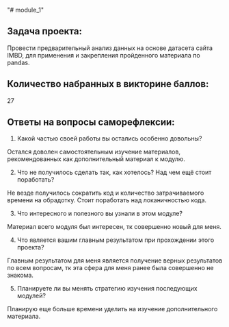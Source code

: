 "# module_1" 
## Задача проекта:

Провести предварительный анализ данных на основе датасета сайта IMBD, для применения и закрепления пройденного материала по pandas.

## Количество набранных в викторине баллов:
27

## Ответы на вопросы саморефлексии:

1. Какой частью своей работы вы остались особенно довольны?

Остался доволен самостоятельным изучение материалов, рекомендованных как дополнительный материал к модулю.

2. Что не получилось сделать так, как хотелось? Над чем ещё стоит поработать?

Не везде получилось сократить код и количество затрачиваемого времени на обрадотку. Стоит поработать над локаничностью кода.

3. Что интересного и полезного вы узнали в этом модуле?

Материал всего модуля был интересен, тк совершенно новый для меня.

4. Что является вашим главным результатом при прохождении этого проекта?

Главным результатом для меня является получение верных результатов по всем вопросам, тк эта сфера для меня ранее была совершенно не знакома.

5. Планируете ли вы менять стратегию изучения последующих модулей?

Планирую еще больше времени уделить на изучение дополнительного материала.
